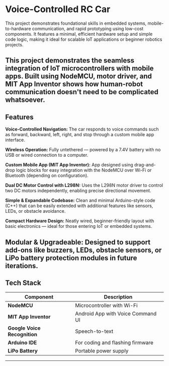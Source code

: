 #  Voice-Controlled RC Car
This project demonstrates foundational skills in embedded systems, mobile-to-hardware communication, and rapid prototyping using low-cost components. It features a minimal, efficient hardware setup and simple code logic, making it ideal for scalable IoT applications or beginner robotics projects.

This project demonstrates the seamless integration of IoT microcontrollers with mobile apps. Built using NodeMCU, motor driver, and MIT App Inventor shows how human-robot communication doesn't need to be complicated whatsoever.
---

##  Features

**Voice-Controlled Navigation:**
The car responds to voice commands such as forward, backward, left, right, and stop through a custom mobile app interface.

**Wireless Operation:**
Fully untethered — powered by a 7.4V battery with no USB or wired connection to a computer.

**Custom Mobile App (MIT App Inventor):**
App designed using drag-and-drop logic blocks for easy integration with the NodeMCU over Wi-Fi or Bluetooth (depending on configuration).

**Dual DC Motor Control with L298N:**
Uses the L298N motor driver to control two DC motors independently, enabling precise directional movement.

**Simple & Expandable Codebase:**
Clean and minimal Arduino-style code (C++) that can be easily extended with additional features like sensors, LEDs, or obstacle avoidance.

**Compact Hardware Design:**
Neatly wired, beginner-friendly layout with basic electronics — ideal for those entering IoT or embedded systems.

**Modular & Upgradeable:**
Designed to support add-ons like buzzers, LEDs, obstacle sensors, or LiPo battery protection modules in future iterations.
---

##  Tech Stack

| Component | Description |
|----------|-------------|
|  **NodeMCU** | Microcontroller with Wi-Fi |
|  **MIT App Inventor** | Android App with Voice Command UI |
|  **Google Voice Recognition** | Speech-to-text |
|  **Arduino IDE** | For coding and flashing firmware |
|  **LiPo Battery** | Portable power supply |


---




